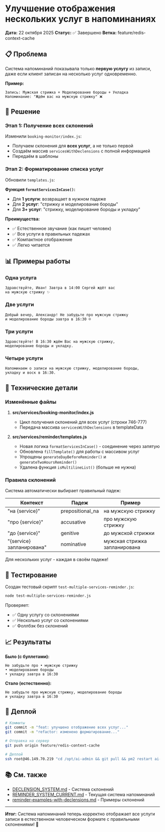 # Улучшение отображения нескольких услуг в напоминаниях

**Дата:** 22 октября 2025
**Статус:** ✅ Завершено
**Ветка:** feature/redis-context-cache

## 📋 Проблема

Система напоминаний показывала только **первую услугу** из записи, даже если клиент записан на несколько услуг одновременно.

**Пример:**
```
Запись: Мужская стрижка + Моделирование бороды + Укладка
Напоминание: "Ждём вас на мужскую стрижку" ❌
```

## 🎯 Решение

### Этап 1: Получение всех склонений

Изменили `booking-monitor/index.js`:
- Получаем склонения для **всех услуг**, а не только первой
- Создаём массив `servicesWithDeclensions` с полной информацией
- Передаём в шаблоны

### Этап 2: Форматирование списка услуг

Обновили `templates.js`:

**Функция `formatServicesInCase()`:**
- Для **1 услуги**: возвращает в нужном падеже
- Для **2 услуг**: "стрижку и моделирование бороды"
- Для **3+ услуг**: "стрижку, моделирование бороды и укладку"

**Преимущества:**
- ✅ Естественное звучание (как пишет человек)
- ✅ Все услуги в правильных падежах
- ✅ Компактное отображение
- ✅ Легко читается

## 📊 Примеры работы

### Одна услуга
```
Здравствуйте, Иван! Завтра в 14:00 Сергей ждёт вас
на мужскую стрижку ✨
```

### Две услуги
```
Добрый вечер, Александр! Не забудьте про мужскую стрижку
и моделирование бороды завтра в 16:30 ☺️
```

### Три услуги
```
Здравствуйте! В 16:30 ждём Вас на мужскую стрижку,
моделирование бороды и укладку.
```

### Четыре услуги
```
Напоминаем о записи на мужскую стрижку, моделирование бороды,
укладку и воск в 16:30.
```

## 🔧 Технические детали

### Изменённые файлы

1. **src/services/booking-monitor/index.js**
   - Цикл получения склонений для всех услуг (строки 746-777)
   - Передача массива `servicesWithDeclensions` в templateData

2. **src/services/reminder/templates.js**
   - Новая логика `formatServicesInCase()` - соединение через запятую
   - Обновлена `fillTemplate()` для работы с массивом услуг
   - Упрощены `generateDayBeforeReminder()` и `generateTwoHoursReminder()`
   - Удалена функция `isMultilineList()` (больше не нужна)

### Правила склонений

Система автоматически выбирает правильный падеж:

| Контекст | Падеж | Пример |
|----------|-------|--------|
| "на {service}" | prepositional_na | на мужскую стрижку |
| "про {service}" | accusative | про мужскую стрижку |
| "до {service}" | genitive | до мужской стрижки |
| "{service} запланирована" | nominative | мужская стрижка запланирована |

Для нескольких услуг - каждая в своём падеже!

## 🧪 Тестирование

Создан тестовый скрипт `test-multiple-services-reminder.js`:
```bash
node test-multiple-services-reminder.js
```

Проверяет:
- ✅ Одну услугу со склонениями
- ✅ Несколько услуг со склонениями
- ✅ Фоллбэк без склонений

## 📈 Результаты

**Было (с буллетами):**
```
Не забудьте про • мужскую стрижку
• моделирование бороды
• укладку завтра в 16:30
```

**Стало (естественно):**
```
Не забудьте про мужскую стрижку, моделирование бороды
и укладку завтра в 16:30
```

## 🚀 Деплой

```bash
# Коммиты
git commit -m "feat: улучшено отображение всех услуг..."
git commit -m "refactor: изменено форматирование..."

# Отправка на сервер
git push origin feature/redis-context-cache

# Деплой
ssh root@46.149.70.219 "cd /opt/ai-admin && git pull && pm2 restart ai-admin-booking-monitor"
```

## 📚 См. также

- [DECLENSION_SYSTEM.md](../DECLENSION_SYSTEM.md) - Система склонений
- [REMINDER_SYSTEM_CURRENT.md](../features/REMINDER_SYSTEM_CURRENT.md) - Текущая система напоминаний
- [reminder-examples-with-declensions.md](../features/reminder-examples-with-declensions.md) - Примеры склонений

---

**Итог:** Система напоминаний теперь корректно отображает все услуги записи в естественном человеческом формате с правильными склонениями! 🎉
